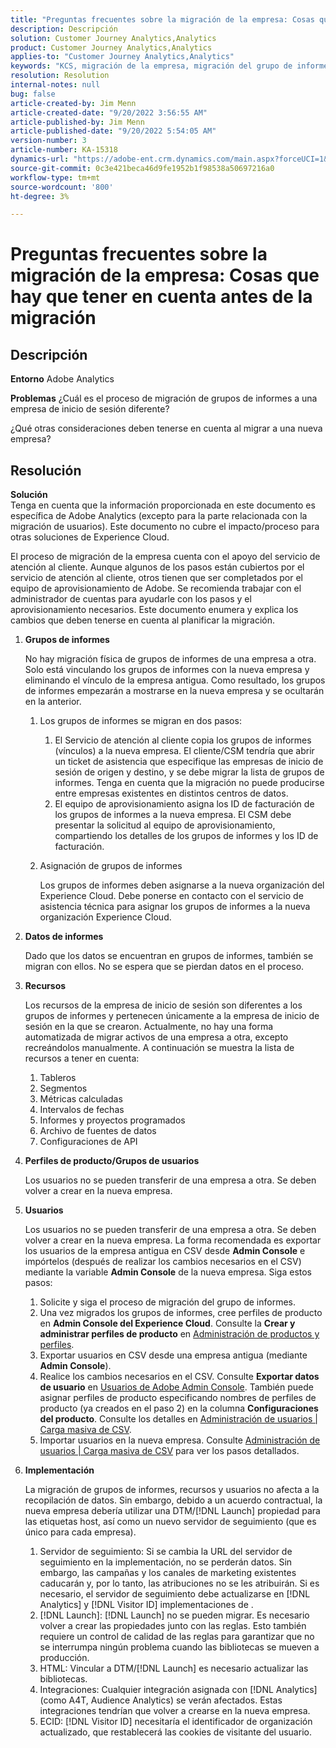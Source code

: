 ```yaml
---
title: "Preguntas frecuentes sobre la migración de la empresa: Cosas que hay que tener en cuenta antes de la migración"
description: Descripción
solution: Customer Journey Analytics,Analytics
product: Customer Journey Analytics,Analytics
applies-to: "Customer Journey Analytics,Analytics"
keywords: "KCS, migración de la empresa, migración del grupo de informes, Adobe Analytics, Admin Console, preguntas frecuentes, nueva empresa, aprovisionamiento, CSM, administrador de cuentas"
resolution: Resolution
internal-notes: null
bug: false
article-created-by: Jim Menn
article-created-date: "9/20/2022 3:56:55 AM"
article-published-by: Jim Menn
article-published-date: "9/20/2022 5:54:05 AM"
version-number: 3
article-number: KA-15318
dynamics-url: "https://adobe-ent.crm.dynamics.com/main.aspx?forceUCI=1&pagetype=entityrecord&etn=knowledgearticle&id=9a7b9741-9838-ed11-9db1-0022480866ad"
source-git-commit: 0c3e421beca46d9fe1952b1f98538a50697216a0
workflow-type: tm+mt
source-wordcount: '800'
ht-degree: 3%

---
```


# Preguntas frecuentes sobre la migración de la empresa: Cosas que hay que tener en cuenta antes de la migración

## Descripción


<b>Entorno</b>
Adobe Analytics

<b>Problemas</b>
¿Cuál es el proceso de migración de grupos de informes a una empresa de inicio de sesión diferente?

¿Qué otras consideraciones deben tenerse en cuenta al migrar a una nueva empresa?


## Resolución


<b>Solución</b>
<br>Tenga en cuenta que la información proporcionada en este documento es específica de Adobe Analytics (excepto para la parte relacionada con la migración de usuarios). Este documento no cubre el impacto/proceso para otras soluciones de Experience Cloud.<br>




El proceso de migración de la empresa cuenta con el apoyo del servicio de atención al cliente. Aunque algunos de los pasos están cubiertos por el servicio de atención al cliente, otros tienen que ser completados por el equipo de aprovisionamiento de Adobe. Se recomienda trabajar con el administrador de cuentas para ayudarle con los pasos y el aprovisionamiento necesarios. Este documento enumera y explica los cambios que deben tenerse en cuenta al planificar la migración.

1. <b>Grupos de informes</b>

   No hay migración física de grupos de informes de una empresa a otra. Solo está vinculando los grupos de informes con la nueva empresa y eliminando el vínculo de la empresa antigua. Como resultado, los grupos de informes empezarán a mostrarse en la nueva empresa y se ocultarán en la anterior.

   1. Los grupos de informes se migran en dos pasos:
      1. El Servicio de atención al cliente copia los grupos de informes (vínculos) a la nueva empresa. El cliente/CSM tendría que abrir un ticket de asistencia que especifique las empresas de inicio de sesión de origen y destino, y se debe migrar la lista de grupos de informes. Tenga en cuenta que la migración no puede producirse entre empresas existentes en distintos centros de datos.
      2. El equipo de aprovisionamiento asigna los ID de facturación de los grupos de informes a la nueva empresa. El CSM debe presentar la solicitud al equipo de aprovisionamiento, compartiendo los detalles de los grupos de informes y los ID de facturación.
   2. Asignación de grupos de informes

      Los grupos de informes deben asignarse a la nueva organización del Experience Cloud. Debe ponerse en contacto con el servicio de asistencia técnica para asignar los grupos de informes a la nueva organización Experience Cloud.
2. <b>Datos de informes</b>

   Dado que los datos se encuentran en grupos de informes, también se migran con ellos. No se espera que se pierdan datos en el proceso.
3. <b>Recursos</b>

   Los recursos de la empresa de inicio de sesión son diferentes a los grupos de informes y pertenecen únicamente a la empresa de inicio de sesión en la que se crearon. Actualmente, no hay una forma automatizada de migrar activos de una empresa a otra, excepto recreándolos manualmente. A continuación se muestra la lista de recursos a tener en cuenta:

   1. Tableros
   2. Segmentos
   3. Métricas calculadas
   4. Intervalos de fechas
   5. Informes y proyectos programados
   6. Archivo de fuentes de datos
   7. Configuraciones de API
4. <b>Perfiles de producto/Grupos de usuarios</b>

   Los usuarios no se pueden transferir de una empresa a otra. Se deben volver a crear en la nueva empresa.
5. <b>Usuarios</b>

   Los usuarios no se pueden transferir de una empresa a otra. Se deben volver a crear en la nueva empresa. La forma recomendada es exportar los usuarios de la empresa antigua en CSV desde <b>Admin Console</b> e impórtelos (después de realizar los cambios necesarios en el CSV) mediante la variable <b>Admin Console</b> de la nueva empresa. Siga estos pasos:

   1. Solicite y siga el proceso de migración del grupo de informes.
   2. Una vez migrados los grupos de informes, cree perfiles de producto en <b>Admin Console del Experience Cloud</b>. Consulte la <b>Crear y administrar perfiles de producto</b> en [Administración de productos y perfiles](https://helpx.adobe.com/in/enterprise/using/manage-products-and-profiles.html).
   3. Exportar usuarios en CSV desde una empresa antigua (mediante <b>Admin Console</b>).
   4. Realice los cambios necesarios en el CSV. Consulte <b>Exportar datos de usuario</b> en [Usuarios de Adobe Admin Console](https://helpx.adobe.com/in/enterprise/using/users.html). También puede asignar perfiles de producto especificando nombres de perfiles de producto (ya creados en el paso 2) en la columna <b>Configuraciones del producto</b>. Consulte los detalles en [Administración de usuarios | Carga masiva de CSV](https://helpx.adobe.com/in/enterprise/using/bulk-upload-users.html).
   5. Importar usuarios en la nueva empresa. Consulte [Administración de usuarios | Carga masiva de CSV](https://helpx.adobe.com/in/enterprise/using/bulk-upload-users.html) para ver los pasos detallados.
6. <b>Implementación</b>

   La migración de grupos de informes, recursos y usuarios no afecta a la recopilación de datos. Sin embargo, debido a un acuerdo contractual, la nueva empresa debería utilizar una DTM/[!DNL Launch] propiedad para las etiquetas host, así como un nuevo servidor de seguimiento (que es único para cada empresa).

   1. Servidor de seguimiento: Si se cambia la URL del servidor de seguimiento en la implementación, no se perderán datos. Sin embargo, las campañas y los canales de marketing existentes caducarán y, por lo tanto, las atribuciones no se les atribuirán. Si es necesario, el servidor de seguimiento debe actualizarse en [!DNL Analytics] y [!DNL Visitor ID] implementaciones de .
   2. [!DNL Launch]: [!DNL Launch] no se pueden migrar. Es necesario volver a crear las propiedades junto con las reglas. Esto también requiere un control de calidad de las reglas para garantizar que no se interrumpa ningún problema cuando las bibliotecas se mueven a producción.
   3. HTML: Vincular a DTM/[!DNL Launch] es necesario actualizar las bibliotecas.
   4. Integraciones: Cualquier integración asignada con [!DNL Analytics] (como A4T, Audience Analytics) se verán afectados. Estas integraciones tendrían que volver a crearse en la nueva empresa.
   5. ECID: [!DNL Visitor ID] necesitaría el identificador de organización actualizado, que restablecerá las cookies de visitante del usuario.
